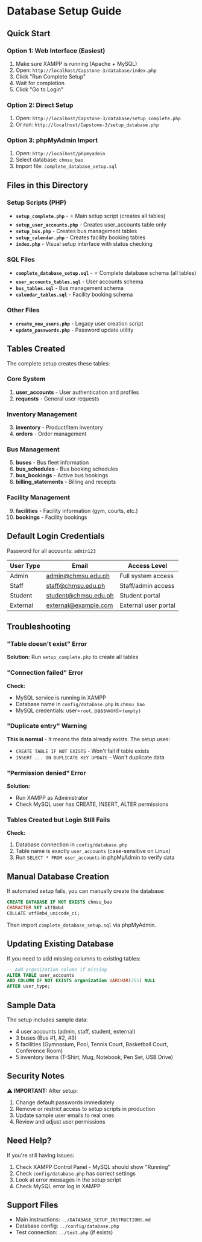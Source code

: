 # Database Setup Guide

## Quick Start

### Option 1: Web Interface (Easiest)
1. Make sure XAMPP is running (Apache + MySQL)
2. Open: `http://localhost/Capstone-3/database/index.php`
3. Click "Run Complete Setup"
4. Wait for completion
5. Click "Go to Login"

### Option 2: Direct Setup
1. Open: `http://localhost/Capstone-3/database/setup_complete.php`
2. Or run: `http://localhost/Capstone-3/setup_database.php`

### Option 3: phpMyAdmin Import
1. Open: `http://localhost/phpmyadmin`
2. Select database: `chmsu_bao`
3. Import file: `complete_database_setup.sql`

## Files in this Directory

### Setup Scripts (PHP)
- **`setup_complete.php`** - ⭐ Main setup script (creates all tables)
- **`setup_user_accounts.php`** - Creates user_accounts table only
- **`setup_bus.php`** - Creates bus management tables
- **`setup_calendar.php`** - Creates facility booking tables
- **`index.php`** - Visual setup interface with status checking

### SQL Files
- **`complete_database_setup.sql`** - ⭐ Complete database schema (all tables)
- **`user_accounts_tables.sql`** - User accounts schema
- **`bus_tables.sql`** - Bus management schema
- **`calendar_tables.sql`** - Facility booking schema

### Other Files
- **`create_new_users.php`** - Legacy user creation script
- **`update_passwords.php`** - Password update utility

## Tables Created

The complete setup creates these tables:

### Core System
1. **user_accounts** - User authentication and profiles
2. **requests** - General user requests

### Inventory Management
3. **inventory** - Product/item inventory
4. **orders** - Order management

### Bus Management
5. **buses** - Bus fleet information
6. **bus_schedules** - Bus booking schedules
7. **bus_bookings** - Active bus bookings
8. **billing_statements** - Billing and receipts

### Facility Management
9. **facilities** - Facility information (gym, courts, etc.)
10. **bookings** - Facility bookings

## Default Login Credentials

Password for all accounts: `admin123`

| User Type | Email | Access Level |
|-----------|-------|--------------|
| Admin | admin@chmsu.edu.ph | Full system access |
| Staff | staff@chmsu.edu.ph | Staff/admin access |
| Student | student@chmsu.edu.ph | Student portal |
| External | external@example.com | External user portal |

## Troubleshooting

### "Table doesn't exist" Error
**Solution:** Run `setup_complete.php` to create all tables

### "Connection failed" Error
**Check:**
- MySQL service is running in XAMPP
- Database name in `config/database.php` is `chmsu_bao`
- MySQL credentials: user=`root`, password=`(empty)`

### "Duplicate entry" Warning
**This is normal** - It means the data already exists. The setup uses:
- `CREATE TABLE IF NOT EXISTS` - Won't fail if table exists
- `INSERT ... ON DUPLICATE KEY UPDATE` - Won't duplicate data

### "Permission denied" Error
**Solution:**
- Run XAMPP as Administrator
- Check MySQL user has CREATE, INSERT, ALTER permissions

### Tables Created but Login Still Fails
**Check:**
1. Database connection in `config/database.php`
2. Table name is exactly `user_accounts` (case-sensitive on Linux)
3. Run `SELECT * FROM user_accounts` in phpMyAdmin to verify data

## Manual Database Creation

If automated setup fails, you can manually create the database:

```sql
CREATE DATABASE IF NOT EXISTS chmsu_bao 
CHARACTER SET utf8mb4 
COLLATE utf8mb4_unicode_ci;
```

Then import `complete_database_setup.sql` via phpMyAdmin.

## Updating Existing Database

If you need to add missing columns to existing tables:

```sql
-- Add organization column if missing
ALTER TABLE user_accounts 
ADD COLUMN IF NOT EXISTS organization VARCHAR(255) NULL 
AFTER user_type;
```

## Sample Data

The setup includes sample data:
- 4 user accounts (admin, staff, student, external)
- 3 buses (Bus #1, #2, #3)
- 5 facilities (Gymnasium, Pool, Tennis Court, Basketball Court, Conference Room)
- 5 inventory items (T-Shirt, Mug, Notebook, Pen Set, USB Drive)

## Security Notes

⚠️ **IMPORTANT:** After setup:
1. Change default passwords immediately
2. Remove or restrict access to setup scripts in production
3. Update sample user emails to real ones
4. Review and adjust user permissions

## Need Help?

If you're still having issues:
1. Check XAMPP Control Panel - MySQL should show "Running"
2. Check `config/database.php` has correct settings
3. Look at error messages in the setup script
4. Check MySQL error log in XAMPP

## Support Files

- Main instructions: `../DATABASE_SETUP_INSTRUCTIONS.md`
- Database config: `../config/database.php`
- Test connection: `../test.php` (if exists)















